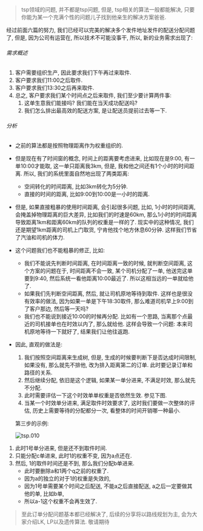 > tsp领域的问题, 并不都是tsp问题, 但是, tsp相关的算法一般都能解决, 只要你能为某一个充满个性的问题儿子找到他亲生的解决方案爸爸.

经过前面六篇的努力, 我们已经可以完美的解决多个发件地址发件的配送分配问题了, 但是, 因为公司有运营在, 所以技术不可能没事干, 所以, 新的业务需求出现了:

###### 需求概述

1. 客户需要组织生产, 因此要求我们下午再过来取件.
2. 客户要求我们11:00之后取件.
3. 客户要求我们13:30之后再来取件.
4. 总之, 客户要求我们某个时间点之后来取件, 我们至少要计算两件事:
   1. 这单生意我们能接吗? 我们能在当天成功配送吗?
   2. 我们怎么排出最高效的配送方案, 是让配送员提前过去等一下.

###### 分析

- 之前的算法都是按照物理距离作为权重组织的. 
- 但是现在有了时间窗的概念, 时间上的距离要考虑进来, 比如现在是9:00, 有一单10:00才能取, 这一单只距离我3km, 但是, 我和他之间还有1个小时的时间距离. 所以, 我们的系统里面自然地出现了两类距离:
  - 空间转化的时间距离, 比如3km转化为5分钟.
  - 直接的时间的距离, 比如9:00到10:00是一小时的距离.
- 但是, 如果直接粗暴的使用时间距离, 会引起很多问题, 比如, 1小时的时间距离, 会掩盖掉物理距离的巨大差异, 比如我们的时速是60km, 那么1小时的时间距离导致距离1km和距离60km的队列的权重是一样的了. 现实中的这种情况, 我们还是期望1km距离的司机上门取货, 宁肯他找个地方休息60分钟. 这样我们节省了汽油和司机的体力.
- 这个问题我们也不能粗暴的修正, 比如:
  - 我们不能说先判断时间距离, 在时间距离一致的时候, 就判断空间距离, 这个方案的问题在于, 时间距离不会一致, 某个司机分配了一单, 他送完这单要到9:40, 然后系统一看他距离10:00最近了. 所以这相当远的一单就给他了.
  - 如果我们先判断空间距离, 然后, 就让司机原地等待到取件. 这样也是很没有效率的做法, 因为如果一单是下午18:30取件, 那么难道司机早上9:00到了客户那边, 然后等一天吗?
  - 我们也不能说到接近10:00的时候再分配. 比如有一个思路, 当离那个点最近的司机接单也在时效以内了, 那么就给他.  这样会导致一个问题: 本来司机原地等待一下就好了, 结果我们让他往返跑.
- 因此, 直观的做法是: 
  1. 我们按照空间距离来生成树, 但是, 生成的时候要判断下是否达成时间限制, 如果没有, 那么就先不排他, 改为排入距离第二的订单.  此时要记录订单和路径的关系.
  2. 然后继续分配, 依旧是这个逻辑, 如果某一单分进来, 不满足时效, 那么就先不分配.
  3. 此时需要评估一下这个时效单单权重是否依然生效. 参见下图.
  4. 当某一个时效单分进来, 满足取件时效要求了, 这时我们要做一次整体的评估, 历史上需要等待的分配都分一次, 看整体的时间开销哪一种最小.
  
  第三步的示例: 
  
  ![tsp.010](./tsp/tsp.010.jpeg)

1. 此时1号单分进来, 但是还不到取件时间.
2. 只能分配c单进来, 此时1的权重不变, 因为a点还在.
3. 然后, 1的取件时间还是不到, 那么我们分配b单进来. 
   - 此时要删除a和1两个q之前的权重了. 
   - 因为a的独立的对于1的权重是失效的, 
   - 因为1号单需要某个时间之后配送, 不能a之后直接配送, a之后一定要做其他的单, 比如b单, 
   - 所以a-1这个权重不会再生效了.

> 至此订单分配问题基本都已经解决了, 后续的分享将以路线规划为主, 会为大家介绍LK, LP以及遗传算法. 敬请期待